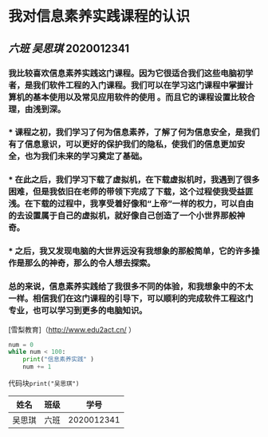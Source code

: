 # 我对信息素养实践课程的认识 

## *六班 吴思琪* **2020012341**

###         我比较喜欢信息素养实践这门课程。因为它很适合我们这些电脑初学者，是我们软件工程的入门课程。我们可以在学习这门课程中掌握计算机的基本使用以及常见应用软件的使用 。而且它的课程设置比较合理，由浅到深。

###        * 课程之初，我们学习了何为信息素养，了解了何为信息安全，是我们有了信息意识，可以更好的保护我们的隐私，使我们的信息更加安全，也为我们未来的学习奠定了基础。



###        * 在此之后，我们学习下载了虚拟机，在下载虚拟机时，我遇到了很多困难，但是我依旧在老师的带领下完成了下载，这个过程使我受益匪浅。在下载的过程中，我享受着好像和“上帝”一样的权力，可以自由的去设置属于自己的虚拟机，就好像自己创造了一个小世界那般神奇。

###        * 之后，我又发现电脑的大世界远没有我想象的那般简单，它的许多操作是那么的神奇，那么的令人想去探索。

###        总的来说，信息素养实践给了我很多不同的体验，和我想象中的不太一样。相信我们在这门课程的引导下，可以顺利的完成软件工程这门专业，也可以学习到更多的电脑知识。

[雪梨教育]（<http://www.edu2act.cn/> ）

```python 
num = 0
while num < 100:
    print("信息素养实践" )
    num += 1
```

代码块`print("吴思琪")`

| 姓名   | 班级 | 学号       |
| ------ | ---- | ---------- |
| 吴思琪 | 六班 | 2020012341 |

